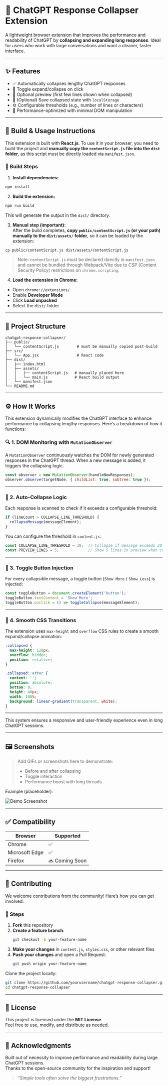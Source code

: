 
# 🧠 ChatGPT Response Collapser Extension

A lightweight browser extension that improves the performance and readability of ChatGPT by **collapsing and expanding long responses**. Ideal for users who work with large conversations and want a cleaner, faster interface.

---

## ✨ Features

- ✅ Automatically collapses lengthy ChatGPT responses
- 🔄 Toggle expand/collapse on click
- 📄 Optional preview (first few lines shown when collapsed)
- 💾 (Optional) Save collapsed state with `localStorage`
- ⚙️ Configurable thresholds (e.g., number of lines or characters)
- 🚀 Performance-optimized with minimal DOM manipulation

---

## 🧰 Build & Usage Instructions

This extension is built with **React.js**. To use it in your browser, you need to build the project and **manually copy the `contentScript.js` file into the `dist` folder**, as this script must be directly loaded via `manifest.json`.

### 🔨 Build Steps

1. **Install dependencies:**

```bash
npm install
```

2. **Build the extension:**

```bash
npm run build
```

This will generate the output in the `dist/` directory.

3. **Manual step (important):**  
   After the build completes, **copy `public/contentScript.js` (or your path) manually to the `dist/assets/` folder**, so it can be loaded by the extension:

```bash
cp public/contentScript.js dist/assets/contentScript.js
```

> Note: `contentScript.js` must be declared directly in `manifest.json` and cannot be bundled through Webpack/Vite due to CSP (Content Security Policy) restrictions on `chrome.scripting`.

4. **Load the extension in Chrome:**

- Open `chrome://extensions/`
- Enable **Developer Mode**
- Click **Load unpacked**
- Select the `dist/` folder

---

## 📁 Project Structure

```
chatgpt-response-collapser/
├── public/
│   └── contentScript.js        # must be manually copied post-build
├── src/
│   └── App.jsx                 # React code
├── dist/
│   ├── index.html
│   ├── assets/
│   │   ├── contentScript.js   # manually placed here
│   │   └── main.js            # React build output
│   └── manifest.json
└── README.md
```

---

## ⚙️ How It Works

This extension dynamically modifies the ChatGPT interface to enhance performance by collapsing lengthy responses. Here’s a breakdown of how it functions:

### 🔍 1. DOM Monitoring with `MutationObserver`
A `MutationObserver` continuously watches the DOM for newly generated responses in the ChatGPT thread. When a new message is added, it triggers the collapsing logic.

```js
const observer = new MutationObserver(handleNewResponses);
observer.observe(targetNode, { childList: true, subtree: true });
```

---

### 📏 2. Auto-Collapse Logic

Each response is scanned to check if it exceeds a configurable threshold:

```js
if (lineCount > COLLAPSE_LINE_THRESHOLD) {
  collapseMessage(messageElement);
}
```

You can configure the threshold in `content.js`:

```js
const COLLAPSE_LINE_THRESHOLD = 30;  // Collapse if message exceeds 30 lines
const PREVIEW_LINES = 5;             // Show 5 lines in preview when collapsed
```

---

### 🔘 3. Toggle Button Injection

For every collapsible message, a toggle button (`Show More` / `Show Less`) is injected:

```js
const toggleButton = document.createElement('button');
toggleButton.textContent = 'Show More';
toggleButton.onclick = () => toggleCollapse(messageElement);
```

---

### 🎨 4. Smooth CSS Transitions

The extension uses `max-height` and `overflow` CSS rules to create a smooth expand/collapse animation:

```css
.collapsed {
  max-height: 120px;
  overflow: hidden;
  position: relative;
}

.collapsed::after {
  content: '';
  position: absolute;
  bottom: 0;
  height: 40px;
  width: 100%;
  background: linear-gradient(transparent, white);
}
```

---

This system ensures a responsive and user-friendly experience even in long ChatGPT sessions.

---

## 🖼️ Screenshots

> Add GIFs or screenshots here to demonstrate:
> - Before and after collapsing
> - Toggle interaction
> - Performance boost with long threads

Example (placeholder):

![Demo Screenshot](assets/demo.gif)

---

## ✅ Compatibility

| Browser        | Supported |
|----------------|-----------|
| Chrome         | ✅         |
| Microsoft Edge | ✅         |
| Firefox        | 🔜 Coming Soon |

---

## 🧪 Contributing

We welcome contributions from the community! Here’s how you can get involved:

### 🔧 Steps

1. **Fork** this repository
2. **Create a feature branch**:
   ```bash
   git checkout -b your-feature-name
   ```
3. **Make your changes** in `content.js`, `styles.css`, or other relevant files
4. **Push your changes** and open a Pull Request:
   ```bash
   git push origin your-feature-name
   ```

Clone the project locally:

```bash
git clone https://github.com/yourusername/chatgpt-response-collapser.git
cd chatgpt-response-collapser
```

---

## 📄 License

This project is licensed under the **MIT License**.  
Feel free to use, modify, and distribute as needed.

---

## 🙌 Acknowledgments

Built out of necessity to improve performance and readability during large ChatGPT sessions.  
Thanks to the open-source community for the inspiration and support!

> *“Simple tools often solve the biggest frustrations.”*